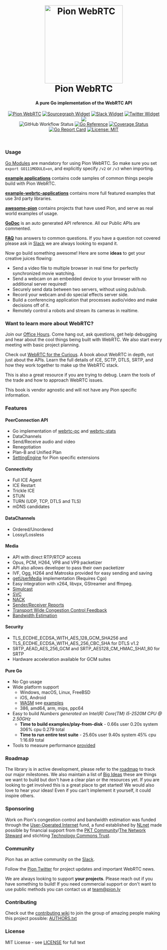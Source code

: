 <h1 align="center">
  <a href="https://pion.ly"><img src="./.github/pion-gopher-webrtc.png" alt="Pion WebRTC" height="250px"></a>
  <br>
  Pion WebRTC
  <br>
</h1>
<h4 align="center">A pure Go implementation of the WebRTC API</h4>
<p align="center">
  <a href="https://pion.ly"><img src="https://img.shields.io/badge/pion-webrtc-gray.svg?longCache=true&colorB=brightgreen" alt="Pion WebRTC"></a>
  <a href="https://sourcegraph.com/github.com/pion/webrtc?badge"><img src="https://sourcegraph.com/github.com/pion/webrtc/-/badge.svg" alt="Sourcegraph Widget"></a>
  <a href="https://pion.ly/slack"><img src="https://img.shields.io/badge/join-us%20on%20slack-gray.svg?longCache=true&logo=slack&colorB=brightgreen" alt="Slack Widget"></a>
  <a href="https://twitter.com/_pion?ref_src=twsrc%5Etfw"><img src="https://img.shields.io/twitter/url.svg?label=Follow%20%40_pion&style=social&url=https%3A%2F%2Ftwitter.com%2F_pion" alt="Twitter Widget"></a>
  <a href="https://github.com/pion/awesome-pion" alt="Awesome Pion"><img src="https://cdn.rawgit.com/sindresorhus/awesome/d7305f38d29fed78fa85652e3a63e154dd8e8829/media/badge.svg"></a>
  <br>
  <img alt="GitHub Workflow Status" src="https://img.shields.io/github/actions/workflow/status/pion/webrtc/test.yaml">
  <a href="https://pkg.go.dev/github.com/pion/webrtc/v3"><img src="https://pkg.go.dev/badge/github.com/pion/webrtc/v3.svg" alt="Go Reference"></a>
  <a href="https://codecov.io/gh/pion/webrtc"><img src="https://codecov.io/gh/pion/webrtc/branch/master/graph/badge.svg" alt="Coverage Status"></a>
  <a href="https://goreportcard.com/report/github.com/pion/webrtc/v3"><img src="https://goreportcard.com/badge/github.com/pion/webrtc/v3" alt="Go Report Card"></a>
  <a href="LICENSE"><img src="https://img.shields.io/badge/License-MIT-yellow.svg" alt="License: MIT"></a>
</p>
<br>

### Usage

[Go Modules](https://blog.golang.org/using-go-modules) are mandatory for using Pion WebRTC. So make sure you set `export GO111MODULE=on`, and explicitly specify `/v2` or `/v3` when importing.

**[example applications](examples/README.md)** contains code samples of common things people build with Pion WebRTC.

**[example-webrtc-applications](https://github.com/pion/example-webrtc-applications)** contains more full featured examples that use 3rd party libraries.

**[awesome-pion](https://github.com/pion/awesome-pion)** contains projects that have used Pion, and serve as real world examples of usage.

**[GoDoc](https://pkg.go.dev/github.com/pion/webrtc/v3)** is an auto generated API reference. All our Public APIs are commented.

**[FAQ](https://github.com/pion/webrtc/wiki/FAQ)** has answers to common questions. If you have a question not covered please ask in [Slack](https://pion.ly/slack) we are always looking to expand it.

Now go build something awesome! Here are some **ideas** to get your creative juices flowing:

- Send a video file to multiple browser in real time for perfectly synchronized movie watching.
- Send a webcam on an embedded device to your browser with no additional server required!
- Securely send data between two servers, without using pub/sub.
- Record your webcam and do special effects server side.
- Build a conferencing application that processes audio/video and make decisions off of it.
- Remotely control a robots and stream its cameras in realtime.

### Want to learn more about WebRTC?

Join our [Office Hours](https://github.com/pion/webrtc/wiki/OfficeHours). Come hang out, ask questions, get help debugging and
hear about the cool things being built with WebRTC. We also start every meeting with basic project planning.

Check out [WebRTC for the Curious](https://webrtcforthecurious.com). A book about WebRTC in depth, not just about the APIs.
Learn the full details of ICE, SCTP, DTLS, SRTP, and how they work together to make up the WebRTC stack.

This is also a great resource if you are trying to debug. Learn the tools of the trade and how to approach WebRTC issues.

This book is vendor agnostic and will not have any Pion specific information.

### Features

#### PeerConnection API

- Go implementation of [webrtc-pc](https://w3c.github.io/webrtc-pc/) and [webrtc-stats](https://www.w3.org/TR/webrtc-stats/)
- DataChannels
- Send/Receive audio and video
- Renegotiation
- Plan-B and Unified Plan
- [SettingEngine](https://pkg.go.dev/github.com/pion/webrtc/v3#SettingEngine) for Pion specific extensions

#### Connectivity

- Full ICE Agent
- ICE Restart
- Trickle ICE
- STUN
- TURN (UDP, TCP, DTLS and TLS)
- mDNS candidates

#### DataChannels

- Ordered/Unordered
- Lossy/Lossless

#### Media

- API with direct RTP/RTCP access
- Opus, PCM, H264, VP8 and VP9 packetizer
- API also allows developer to pass their own packetizer
- IVF, Ogg, H264 and Matroska provided for easy sending and saving
- [getUserMedia](https://github.com/pion/mediadevices) implementation (Requires Cgo)
- Easy integration with x264, libvpx, GStreamer and ffmpeg.
- [Simulcast](https://github.com/pion/webrtc/tree/master/examples/simulcast)
- [SVC](https://github.com/pion/rtp/blob/master/codecs/vp9_packet.go#L138)
- [NACK](https://github.com/pion/interceptor/pull/4)
- [Sender/Receiver Reports](https://github.com/pion/interceptor/tree/master/pkg/report)
- [Transport Wide Congestion Control Feedback](https://github.com/pion/interceptor/tree/master/pkg/twcc)
- [Bandwidth Estimation](https://github.com/pion/webrtc/tree/master/examples/bandwidth-estimation-from-disk)

#### Security

- TLS_ECDHE_ECDSA_WITH_AES_128_GCM_SHA256 and TLS_ECDHE_ECDSA_WITH_AES_256_CBC_SHA for DTLS v1.2
- SRTP_AEAD_AES_256_GCM and SRTP_AES128_CM_HMAC_SHA1_80 for SRTP
- Hardware acceleration available for GCM suites

#### Pure Go

- No Cgo usage
- Wide platform support
  - Windows, macOS, Linux, FreeBSD
  - iOS, Android
  - [WASM](https://github.com/pion/webrtc/wiki/WebAssembly-Development-and-Testing) see [examples](examples/README.md#webassembly)
  - 386, amd64, arm, mips, ppc64
- Easy to build _Numbers generated on Intel(R) Core(TM) i5-2520M CPU @ 2.50GHz_
  - **Time to build examples/play-from-disk** - 0.66s user 0.20s system 306% cpu 0.279 total
  - **Time to run entire test suite** - 25.60s user 9.40s system 45% cpu 1:16.69 total
- Tools to measure performance [provided](https://github.com/pion/rtsp-bench)

### Roadmap

The library is in active development, please refer to the [roadmap](https://github.com/pion/webrtc/issues/9) to track our major milestones.
We also maintain a list of [Big Ideas](https://github.com/pion/webrtc/wiki/Big-Ideas) these are things we want to build but don't have a clear plan or the resources yet.
If you are looking to get involved this is a great place to get started! We would also love to hear your ideas! Even if you can't implement it yourself, it could inspire others.

### Sponsoring

Work on Pion's congestion control and bandwidth estimation was funded through the [User-Operated Internet](https://nlnet.nl/useroperated/) fund, a fund established by [NLnet](https://nlnet.nl/) made possible by financial support from the [PKT Community](https://pkt.cash/)/[The Network Steward](https://pkt.cash/network-steward) and stichting [Technology Commons Trust](https://technologycommons.org/).

### Community

Pion has an active community on the [Slack](https://pion.ly/slack).

Follow the [Pion Twitter](https://twitter.com/_pion) for project updates and important WebRTC news.

We are always looking to support **your projects**. Please reach out if you have something to build!
If you need commercial support or don't want to use public methods you can contact us at [team@pion.ly](mailto:team@pion.ly)

### Contributing

Check out the [contributing wiki](https://github.com/pion/webrtc/wiki/Contributing) to join the group of amazing people making this project possible: [AUTHORS.txt](./AUTHORS.txt)

### License

MIT License - see [LICENSE](LICENSE) for full text
